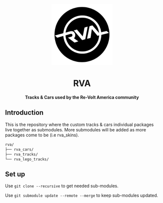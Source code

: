 <p align="center">
  <img height="200" width="200" src="docs/rva.png" />
</p>

<h1 align="center">RVA</h1>

<h4 align="center">Tracks &amp; Cars used by the Re-Volt America community</h4>

## Introduction

This is the repository where the custom tracks & cars individual packages live together as submodules. More submodules
will be added as more packages come to be (i.e rva_skins).

```
rva/
├── rva_cars/
├── rva_tracks/
└── rva_lego_tracks/
```

## Set up
Use `git clone --recursive` to get needed sub-modules.

Use `git submodule update --remote --merge` to keep sub-modules updated.
